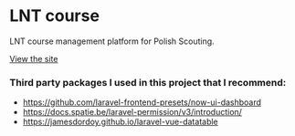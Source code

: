 # LNT course

LNT course management platform for Polish Scouting. 

[View the site](http://lnt.gackowski.edu.pl)

### Third party packages I used in this project that I recommend:

- https://github.com/laravel-frontend-presets/now-ui-dashboard
- https://docs.spatie.be/laravel-permission/v3/introduction/
- https://jamesdordoy.github.io/laravel-vue-datatable

